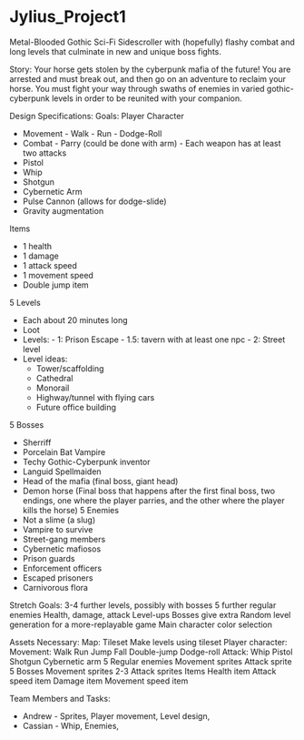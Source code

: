 # Jylius_Project1

Metal-Blooded
Gothic Sci-Fi Sidescroller with (hopefully) flashy combat and long levels that culminate in new and unique boss fights.

Story: Your horse gets stolen by the cyberpunk mafia of the future! You are arrested and must break out, and then go on an adventure to reclaim your horse. You must fight your way through swaths of enemies in varied gothic-cyberpunk levels in order to be reunited with your companion.

Design Specifications:
 Goals:
  Player Character
   - Movement
    - Walk
    - Run
    - Dodge-Roll
   - Combat
    - Parry (could be done with arm)
    - Each weapon has at least two attacks
   - Pistol
   - Whip
   - Shotgun
   - Cybernetic Arm
   - Pulse Cannon (allows for dodge-slide)
   - Gravity augmentation

  Items
   - 1 health
   - 1 damage
   - 1 attack speed
   - 1 movement speed
   - Double jump item
   
  5 Levels
   - Each about 20 minutes long
   - Loot
   - Levels:
    - 1: Prison Escape
    - 1.5: tavern with at least one npc
    - 2: Street level
   - Level ideas:
     - Tower/scaffolding
     - Cathedral
     - Monorail
     - Highway/tunnel with flying cars
     - Future office building
   
  5 Bosses
   - Sherriff
   - Porcelain Bat Vampire
   - Techy Gothic-Cyberpunk inventor
   - Languid Spellmaiden
   - Head of the mafia (final boss, giant head)
   - Demon horse (Final boss that happens after the first final boss, two endings, one where the player parries, and the other where the player kills the horse)
  5 Enemies
   - Not a slime (a slug)
   - Vampire to survive
   - Street-gang members
   - Cybernetic mafiosos
   - Prison guards
   - Enforcement officers
   - Escaped prisoners
   - Carnivorous flora
 
 Stretch Goals:
  3-4 further levels, possibly with bosses
  5 further regular enemies
  Health, damage, attack
  Level-ups
  Bosses give extra
  Random level generation for a more-replayable game
  Main character color selection
 
 Assets Necessary:
  Map:
   Tileset
   Make levels using tileset
  Player character:
   Movement:
    Walk
    Run
    Jump
    Fall
    Double-jump
    Dodge-roll
   Attack:
    Whip
    Pistol
    Shotgun
    Cybernetic arm
  5 Regular enemies
   Movement sprites
   Attack sprite
  5 Bosses
   Movement sprites
   2-3 Attack sprites
  Items
   Health item
   Attack speed item
   Damage item
   Movement speed item
   
    
 
 Team Members and Tasks:
  - Andrew - Sprites, Player movement, Level design, 
  - Cassian - Whip, Enemies, 
